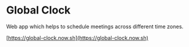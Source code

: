 # Global Clock

Web app which helps to schedule meetings across different time zones.

[https://global-clock.now.sh](https://global-clock.now.sh)
